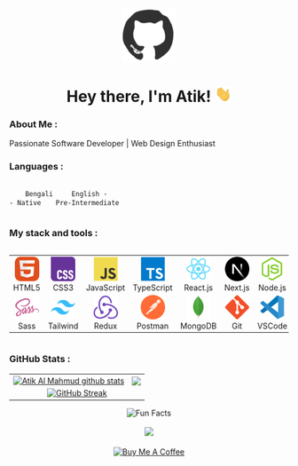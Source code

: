 <div id="header" align="center">

<img src="./github.gif" width="100"/>

<h1>
Hey there, I'm Atik!
<img src="./giphy.gif" width="30px" alt="GIF">
</h1>

   </div>
  
### About Me :

Passionate Software Developer | Web Design Enthusiast

### Languages :

<div style="display: flex; align-items: flex-start; align: center">
<table  align="center">
  <tr>
    
        Bengali - Native
        
  </tr>

  <tr>
    
        English - Pre-Intermediate
        
  </tr>
</table>
</div>

### My stack and tools :

<div style="display: flex; align-items: flex-start; align: center">
<table align="center">
  <tr>
     <td align="center"  width="88">
         <img src="./01-html5.svg" alt="HTML5" width="44" height="44"/>
      <br>HTML5
    </td>
    <td align="center" width="88">
        <img src="./02-css3.svg" alt="CSS3" width="44" height="44"/>
      <br>CSS3
    </td>
<td align="center" width="88">
         <img src="./03-javascript.svg" alt="JS" width="44" height="44"/>
      <br>JavaScript
    </td>
    <td align="center" width="88">
        <img src="./04-typescript.svg" alt="TS" width="44" height="44"/>
      <br>TypeScript
    </td>
<!--     <td align="center" width="88">
        <img src="./images/05-python.svg" alt="Python" width="44" height="44"/>
      <br>Python
    </td> -->
    <td align="center" width="88">
        <img src="./06-react.svg" alt="React" width="44" height="44"/>
      <br>React.js
    </td>
    <td align="center" width="88">
        <img src="./07-nextjs.svg" alt="Next.js" width="44" height="44"/>
      <br>Next.js
    </td>
    <td align="center" width="88">
      <img src="./08-nodejs.svg" alt="Node.js" width="44" height="44"/>
      <br>Node.js
    </td>
        <td align="center" width="88">
       <img src="./09-sql.svg" alt="SQL" width="44" height="44"/>
      <br>SQL
      </td>
  </tr>
    <td align="center" width="88">
        <img src="./10-sass.svg" alt="Sass" width="44" height="44"/>
      <br>Sass
    </td>
<!--     <td align="center" width="88"> 
        <img src="./images/11-bem.svg" alt="Bem" width="44" height="44"/>
      <br>BEM
    </td> -->
    <td align="center"  width="88">
        <img src="./12-tailwind.svg" alt="Tailwind" width="44" height="44"/>
      <br>Tailwind
    </td>
    <td align="center" width="88">
        <img src="./13-redux.svg" alt="Redux" width="44" height="44"/>
      <br>Redux
    </td>
      <td align="center" width="88">
        <img src="./14-postman.svg" alt="Postman" width="44" height="44"/>
      <br>Postman
    </td>
      </td>
      <td align="center" width="88">
        <img src="./15-mongodb.svg" alt="MongoDB" width="44" height="44"/>
      <br>MongoDB
     </td>
     <td align="center" width="88">
        <img src="./16-git.svg" alt="Git" width="44" height="44"/>
      <br>Git
    </td>
  <td align="center" width="88">
        <img src="./17-vscode.svg" alt="Visual Studio Code" width="44" height="44"/>
      <br>VSCode
     </td>
  <td align="center" width="88">
        <img src="./18-figma.svg" alt="Figma" width="44" height="44"/>
      <br>Figma
     </td>
</table>
</div>

### GitHub Stats :

<table align="center">
  <tr>
  <td>
  <a href="https://github.com/atikmahmud482/github-readme-stats"><img align="center" src="https://github-readme-stats.vercel.app/api?username=atikmahmud482&show_icons=true&include_all_commits=true&theme=buefy&hide_border=true" alt="Atik Al Mahmud github stats" /></a>
  </td>
  <td>
  <a href="https://github.com/atikmahmud482/github-readme-stats"><img align="center" src="https://github-readme-stats.vercel.app/api/top-langs/?username=atikmahmud482&layout=compact&theme=buefy&hide_border=true" /></a>
  </td>
  </tr>
  <tr>
  <td colspan=2 align="center">
     <a href="https://git.io/streak-stats"><img src="https://streak-stats.demolab.com?user=atikmahmud482&card_height=170" alt="GitHub Streak" /></a>
<!--   <a href="https://git.io/streak-stats"> <img src="http://github-readme-streak-stats.herokuapp.com?user=atikmahmud482&hide_border=true&background=f6f8fa&currStreakLabel=000000&date_format=j%20M%5B%20Y%5D" alt="Atik Al Mahmud GitHub Readme Streak Stats" /> </a> -->
  </td>
  </tr>
</table>

<div align=center> 
<img src="https://readme-typing-svg.herokuapp.com?color=%2336BCF7&size=30&center=true&vCenter=true&width=1000&height=50&lines=Fun+Facts:+;Love+joking,+got+a+great+sense+of+humor.+;" alt="Fun Facts" /> 
</div>
  
<br>

<div align="center">
<a href="https://u8views.com/github/atikmahmud482"><img src="https://u8views.com/api/v1/github/profiles/115661003/views/day-week-month-total-count.svg"></a>
</div>

<br>

<div align="center">
<a href="https://www.buymeacoffee.com/atikmahmud482" target="_blank"><img src="https://cdn.buymeacoffee.com/buttons/v2/default-blue.png" alt="Buy Me A Coffee" style="height: 40px !important;width: 180px !important;" ></a>
</div>
